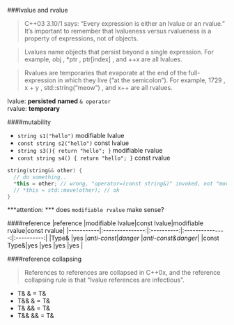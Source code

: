 
###lvalue and rvalue

>C++03 3.10/1 says: “Every expression is either an lvalue or an rvalue.”  It’s important to remember that lvalueness versus rvalueness is a property of expressions, not of objects.

>Lvalues name objects that persist beyond a single expression.  For example, obj , *ptr , ptr[index] , and ++x are all lvalues.

>Rvalues are temporaries that evaporate at the end of the full-expression in which they live (“at the semicolon”).  For example, 1729 , x + y , std::string(“meow”) , and x++ are all rvalues.

lvalue: **persisted**  **named**  `& operator`  
rvalue: **temporary**

####mutability
* `string s1("hello")` modifiable lvalue
* `const string s2("hello")` const lvalue
* `string s3(){ return "hello"; }` modifiable rvalue
* `const string s4() { return "hello"; }` const rvalue

```cpp
string(string&& other) {
  // do something..
  *this = other; // wrong, "operator=(const string&)" invoked, not "move semantic"
  // *this = std::move(other); // ok
}
```

***attention: *** does `modifiable rvalue` make sense?

####reference
|reference  |modifiable lvalue|const lvalue|modifiable rvalue|const rvalue|
|-----------|:---------------:|:----------:|:---------------:|:----------:|
|Type&      |yes              |*anti-const*|*danger*         |*anti-const&danger*|
|const Type&|yes              |yes         |yes              |yes         |

####reference collapsing
>References to references are collapsed in C++0x, and the reference collapsing rule is that “lvalue references are infectious”. 

* T& & = T&
* T&& & = T&
* T& && = T&
* T&& && = T&
